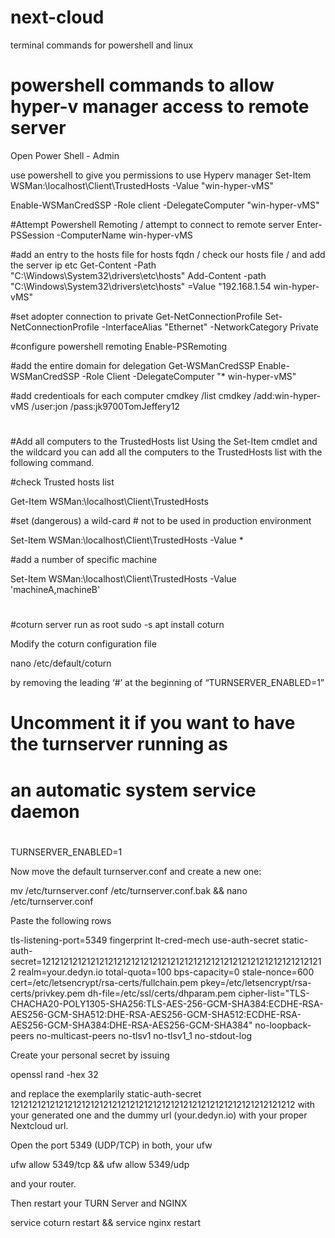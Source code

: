 # next-cloud
terminal commands for powershell and linux
# powershell commands to allow hyper-v manager access to remote server
Open Power Shell - Admin

use powershell to give you permissions to use Hyperv manager
Set-Item WSMan:\localhost\Client\TrustedHosts -Value "win-hyper-vMS"

Enable-WSManCredSSP -Role client -DelegateComputer "win-hyper-vMS"

#Attempt Powershell Remoting / attempt to connect to remote server
Enter-PSSession -ComputerName win-hyper-vMS

#add an entry to the hosts file for hosts fqdn / check our hosts file / and add the server ip etc
Get-Content -Path "C:\Windows\System32\drivers\etc\hosts"
Add-Content -path "C:\Windows\System32\drivers\etc\hosts" =Value "192.168.1.54 win-hyper-vMS"

#set adopter connection to private
Get-NetConnectionProfile
Set-NetConnectionProfile -InterfaceAlias "Ethernet" -NetworkCategory Private

#configure powershell remoting
Enable-PSRemoting

#add the entire domain for delegation
Get-WSManCredSSP
Enable-WSManCredSSP -Role Client -DelegateComputer "* win-hyper-vMS"

#add credentioals for each computer
cmdkey /list
cmdkey /add:win-hyper-vMS /user:jon /pass:jk9700TomJeffery12
#
#
#Add all computers to the TrustedHosts list
Using the Set-Item cmdlet and the wildcard you can add all the computers to the TrustedHosts list with the following command.

#check Trusted hosts list

Get-Item WSMan:\localhost\Client\TrustedHosts

#set (dangerous) a wild-card # not to be used in production environment

Set-Item WSMan:\localhost\Client\TrustedHosts -Value *

#add a number of specific machine

Set-Item WSMan:\localhost\Client\TrustedHosts -Value 'machineA,machineB'
#
#
#coturn server run as root 
sudo -s
apt install coturn

Modify the coturn configuration file

nano /etc/default/coturn

by removing the leading ‘#’ at the beginning of “TURNSERVER_ENABLED=1”

#
# Uncomment it if you want to have the turnserver running as
# an automatic system service daemon
#
TURNSERVER_ENABLED=1

Now move the default turnserver.conf and create a new one:

mv /etc/turnserver.conf /etc/turnserver.conf.bak && nano /etc/turnserver.conf

Paste the following rows

tls-listening-port=5349
fingerprint
lt-cred-mech
use-auth-secret
static-auth-secret=1212121212121212121212121212121212121212121212121212121212121212
realm=your.dedyn.io
total-quota=100
bps-capacity=0
stale-nonce=600
cert=/etc/letsencrypt/rsa-certs/fullchain.pem
pkey=/etc/letsencrypt/rsa-certs/privkey.pem
dh-file=/etc/ssl/certs/dhparam.pem
cipher-list="TLS-CHACHA20-POLY1305-SHA256:TLS-AES-256-GCM-SHA384:ECDHE-RSA-AES256-GCM-SHA512:DHE-RSA-AES256-GCM-SHA512:ECDHE-RSA-AES256-GCM-SHA384:DHE-RSA-AES256-GCM-SHA384"
no-loopback-peers
no-multicast-peers
no-tlsv1
no-tlsv1_1
no-stdout-log

Create your personal secret by issuing

openssl rand -hex 32

and replace the exemplarily static-auth-secret 1212121212121212121212121212121212121212121212121212121212121212 with your generated one and the dummy url (your.dedyn.io) with your proper Nextcloud url.

Open the port 5349 (UDP/TCP) in both, your ufw

ufw allow 5349/tcp && ufw allow 5349/udp

and your router.

Then restart your TURN Server and NGINX

service coturn restart && service nginx restart
